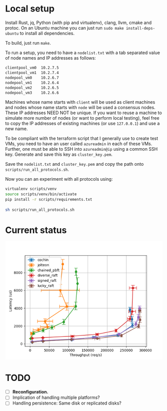 # Local setup

Install Rust, jq, Python (with pip and virtualenv), clang, llvm, cmake and protoc.
On an Ubuntu machine you can just run `sudo make install-deps-ubuntu` to install all dependencies.

To build, just run `make`.

To run a setup, you need to have a `nodelist.txt` with a tab separated value of node names and IP addresses as follows:
```tsv
clientpool_vm0  10.2.7.5
clientpool_vm1  10.2.7.4
nodepool_vm0    10.2.6.7
nodepool_vm1    10.2.6.4
nodepool_vm2    10.2.6.5
nodepool_vm3    10.2.6.6
```

Machines whose name starts with `client` will be used as client machines and nodes whose name starts with `node` will be used a consensus nodes.
These IP addresses NEED NOT be unique.
If you want to reuse a machine to simulate more number of nodes (or want to perform local testing),
feel free to copy the IP addresses of existing machines (or use `127.0.0.1`) and use a new name.

To be compliant with the terraform script that I generally use to create test VMs,
you need to have an user called `azureadmin` in each of these VMs.
Further, one must be able to SSH into `azureadmin@ip` using a common SSH key.
Generate and save this key as `cluster_key.pem`.

Save the `nodelist.txt` and `cluster_key.pem` and copy the path onto `scripts/run_all_protocols.sh`.

Now you can an experiment with all protocols using:

```bash
virtualenv scripts/venv
source scripts/venv/bin/activate
pip install -r scripts/requirements.txt

sh scripts/run_all_protocols.sh
```

# Current status

![Performance of Cochin wrt other protocols; Non-TEE and LAN setup](perf.png)


# TODO

- [ ] **Reconfiguration.**
- [ ] Implication of handling multiple platforms?
- [ ] Handling persistence: Same disk or replicated disks?